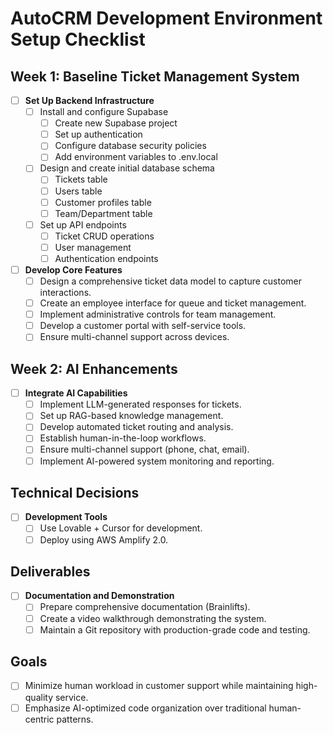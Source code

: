 # AutoCRM Development Environment Setup Checklist

## Week 1: Baseline Ticket Management System

- [ ] **Set Up Backend Infrastructure**
  - [ ] Install and configure Supabase
    - [ ] Create new Supabase project
    - [ ] Set up authentication
    - [ ] Configure database security policies
    - [ ] Add environment variables to .env.local
  - [ ] Design and create initial database schema
    - [ ] Tickets table
    - [ ] Users table
    - [ ] Customer profiles table
    - [ ] Team/Department table
  - [ ] Set up API endpoints
    - [ ] Ticket CRUD operations
    - [ ] User management
    - [ ] Authentication endpoints

- [ ] **Develop Core Features**
  - [ ] Design a comprehensive ticket data model to capture customer interactions.
  - [ ] Create an employee interface for queue and ticket management.
  - [ ] Implement administrative controls for team management.
  - [ ] Develop a customer portal with self-service tools.
  - [ ] Ensure multi-channel support across devices.

## Week 2: AI Enhancements

- [ ] **Integrate AI Capabilities**
  - [ ] Implement LLM-generated responses for tickets.
  - [ ] Set up RAG-based knowledge management.
  - [ ] Develop automated ticket routing and analysis.
  - [ ] Establish human-in-the-loop workflows.
  - [ ] Ensure multi-channel support (phone, chat, email).
  - [ ] Implement AI-powered system monitoring and reporting.

## Technical Decisions

- [ ] **Development Tools**
  - [ ] Use Lovable + Cursor for development.
  - [ ] Deploy using AWS Amplify 2.0.

## Deliverables

- [ ] **Documentation and Demonstration**
  - [ ] Prepare comprehensive documentation (Brainlifts).
  - [ ] Create a video walkthrough demonstrating the system.
  - [ ] Maintain a Git repository with production-grade code and testing.

## Goals

- [ ] Minimize human workload in customer support while maintaining high-quality service.
- [ ] Emphasize AI-optimized code organization over traditional human-centric patterns.